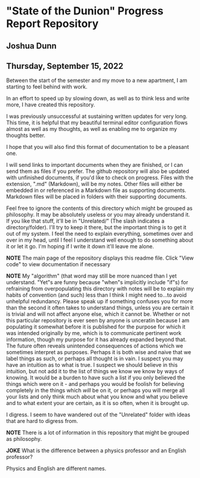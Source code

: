 # "State of the Dunion" Progress Report Repository
## Joshua Dunn
## Thursday, September 15, 2022

Between the start of the semester and my move to a new apartment, I am starting to feel behind with work.

In an effort to speed up by slowing down, as well as to think less and write more, I have created this repository.

I was previously unsuccessful at sustaining written updates for very long. This time, it is helpful that my beautiful terminal editor configuration flows almost as well as my thoughts, as well as enabling me to organize my thoughts better.

I hope that you will also find this format of documentation to be a pleasant one.

I will send links to important documents when they are finished, or I can send them as files if you prefer. The github repository will also be updated with unfinished documents, if you'd like to check on progress. Files with the extension, ".md" (Markdown), will be my notes. Other files will either be embedded in or referenced in a Markdown file as supporting documents. Markdown files will be placed in folders with their supporting documents.

Feel free to ignore the contents of this directory which might be grouped as philosophy. It may be absolutely useless or you may already understand it. If you like that stuff, it'll be in "Unrelated/" (The slash indicates a directory/folder). I'll try to keep it there, but the important thing is to get it out of my system. I feel the need to explain everything, sometimes over and over in my head, until I feel I understand well enough to do something about it or let it go. I'm hoping if I write it down it'll leave me alone.

**NOTE**
The main page of the repository displays this readme file. Click "View code" to view documentation if necessary

**NOTE**
My "algorithm" (that word may still be more nuanced than I yet understand. "Yet"s are funny because "when"s implicitly include "if"s) for refraining from overpopulating this directory with notes will be to explain my habits of convention (and such) less than I think I might need to...to avoid unhelpful redundancy. Please speak up if something confuses you for more than the second it often takes to understand things, unless you are certain it is trivial and will not affect anyone else, which it cannot be. Whether or not this particular repository is ever seen by anyone is unceratin because I am populating it somewhat before it is published for the purpose for which it was intended originally by me, which is to communicate pertinent work information, though my purpose for it has already expanded beyond that. The future often reveals unintended consequences of actions which we sometimes interpret as purposes. Perhaps it is both wise and naive that we label things as such, or perhaps all thought is in vain. I suspect you may have an intuition as to what is true. I suspect we should believe in this intuition, but not add it to the list of things we know we know by ways of knowing. It would be a burden to have such a list if you only believed the things which were on it - and perhaps you would be foolish for believing completely in the things which *will* be on it, or perhaps you will merge all your lists and only think much about what you know and what you believe and to what extent your are certain, as it is so often, when it is brought up.

I digress. I seem to have wandered out of the "Unrelated" folder with ideas that are hard to digress from.

**NOTE**
There is a lot of information in this repository that might be grouped as philosophy.

**JOKE**
What is the difference between a physics professor and an English professor?

Physics and English are different names.
